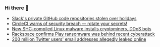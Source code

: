 ### Hi there 👋

<!--START_SECTION:feed-->
* [Slack's private GitHub code repositories stolen over holidays](https://www.bleepingcomputer.com/news/security/slacks-private-github-code-repositories-stolen-over-holidays/)
* [CircleCI warns of security breach — rotate your secrets!](https://www.bleepingcomputer.com/news/security/circleci-warns-of-security-breach-rotate-your-secrets/)
* [New SHC-compiled Linux malware installs cryptominers, DDoS bots](https://www.bleepingcomputer.com/news/security/new-shc-compiled-linux-malware-installs-cryptominers-ddos-bots/)
* [Rackspace confirms Play ransomware was behind recent cyberattack](https://www.bleepingcomputer.com/news/security/rackspace-confirms-play-ransomware-was-behind-recent-cyberattack/)
* [200 million Twitter users' email addresses allegedly leaked online](https://www.bleepingcomputer.com/news/security/200-million-twitter-users-email-addresses-allegedly-leaked-online/)
<!--END_SECTION:feed-->

<!--
**frankenk/frankenk** is a ✨ _special_ ✨ repository because its `README.md` (this file) appears on your GitHub profile.

Here are some ideas to get you started:

- 🔭 I’m currently working on ...
- 🌱 I’m currently learning ...
- 👯 I’m looking to collaborate on ...
- 🤔 I’m looking for help with ...
- 💬 Ask me about ...
- 📫 How to reach me: ...
- 😄 Pronouns: ...
- ⚡ Fun fact: ...
-->



